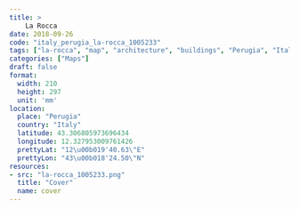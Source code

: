 ```yaml
---
title: > 
    La Rocca
date: 2018-09-26
code: "italy_perugia_la-rocca_1005233"
tags: ["la-rocca", "map", "architecture", "buildings", "Perugia", "Italy"]
categories: ["Maps"]
draft: false
format:
  width: 210
  height: 297
  unit: 'mm'
location:
  place: "Perugia"
  country: "Italy"
  latitude: 43.306805973696434
  longitude: 12.327953009761426
  prettyLat: "12\u00b019'40.63\"E"
  prettyLon: "43\u00b018'24.50\"N"
resources:
- src: "la-rocca_1005233.png"
  title: "Cover"
  name: cover
---
```

